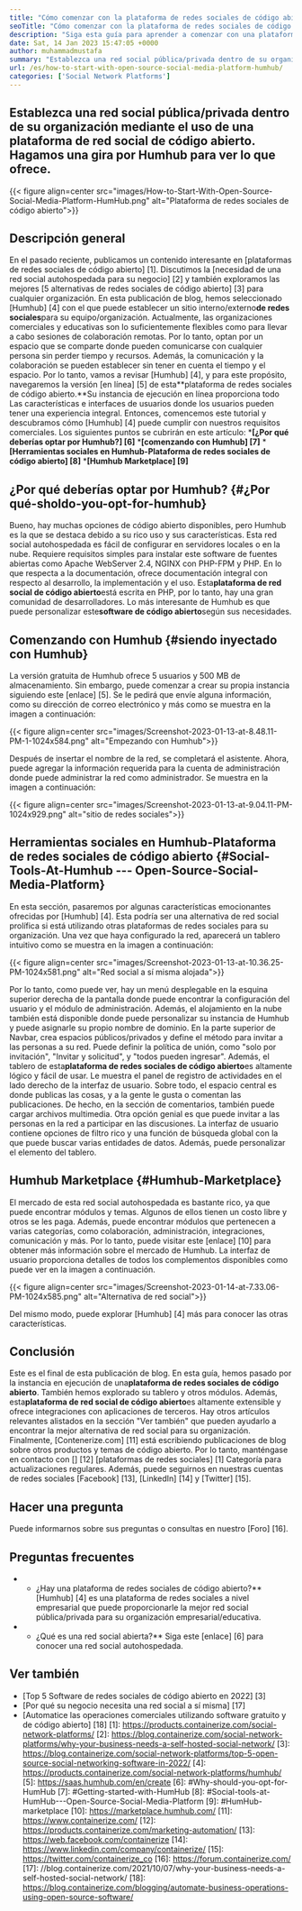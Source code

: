 ```yaml
---
title: "Cómo comenzar con la plataforma de redes sociales de código abierto | Humhub" 
seoTitle: "Cómo comenzar con la plataforma de redes sociales de código abierto | Humhub" 
description: "Siga esta guía para aprender a comenzar con una plataforma de redes sociales de código abierto. Ofrece un rico tablero junto con muchas características de nivel empresarial." 
date: Sat, 14 Jan 2023 15:47:05 +0000
author: muhammadmustafa
summary: "Establezca una red social pública/privada dentro de su organización utilizando una plataforma de red social de código abierto. Hagamos una gira por Humhub para ver lo que ofrece." 
url: /es/how-to-start-with-open-source-social-media-platform-humhub/
categories: ['Social Network Platforms']
---
```


## Establezca una red social pública/privada dentro de su organización mediante el uso de una plataforma de red social de código abierto. Hagamos una gira por Humhub para ver lo que ofrece.

{{< figure align=center src="images/How-to-Start-With-Open-Source-Social-Media-Platform-HumHub.png" alt="Plataforma de redes sociales de código abierto">}}


## Descripción general
En el pasado reciente, publicamos un contenido interesante en [plataformas de redes sociales de código abierto] [1]. Discutimos la [necesidad de una red social autohospedada para su negocio] [2] y también exploramos las mejores [5 alternativas de redes sociales de código abierto] [3] para cualquier organización. En esta publicación de blog, hemos seleccionado [Humhub] [4] con el que puede establecer un sitio interno/externo**de redes sociales**para su equipo/organización. Actualmente, las organizaciones comerciales y educativas son lo suficientemente flexibles como para llevar a cabo sesiones de colaboración remotas. Por lo tanto, optan por un espacio que se comparte donde pueden comunicarse con cualquier persona sin perder tiempo y recursos. Además, la comunicación y la colaboración se pueden establecer sin tener en cuenta el tiempo y el espacio.
Por lo tanto, vamos a revisar [Humhub] [4], y para este propósito, navegaremos la versión [en línea] [5] de esta**plataforma de redes sociales de código abierto.**Su instancia de ejecución en línea proporciona todo Las características e interfaces de usuarios donde los usuarios pueden tener una experiencia integral. Entonces, comencemos este tutorial y descubramos cómo [Humhub] [4] puede cumplir con nuestros requisitos comerciales.
Los siguientes puntos se cubrirán en este artículo:
***[¿Por qué deberías optar por Humhub?] [6]**
***[comenzando con Humhub] [7]**
***[Herramientas sociales en Humhub-Plataforma de redes sociales de código abierto] [8]**
***[Humhub Marketplace] [9]**

## ¿Por qué deberías optar por Humhub? {#¿Por qué-sholdo-you-opt-for-humhub}
Bueno, hay muchas opciones de código abierto disponibles, pero Humhub es la que se destaca debido a su rico uso y sus características. Esta red social autohospedada es fácil de configurar en servidores locales o en la nube. Requiere requisitos simples para instalar este software de fuentes abiertas como Apache WebServer 2.4, NGINX con PHP-FPM y PHP. En lo que respecta a la documentación, ofrece documentación integral con respecto al desarrollo, la implementación y el uso.
Esta**plataforma de red social de código abierto**está escrita en PHP, por lo tanto, hay una gran comunidad de desarrolladores. Lo más interesante de Humhub es que puede personalizar este**software de código abierto**según sus necesidades.

## Comenzando con Humhub {#siendo inyectado con Humhub}
La versión gratuita de Humhub ofrece 5 usuarios y 500 MB de almacenamiento. Sin embargo, puede comenzar a crear su propia instancia siguiendo este [enlace] [5]. Se le pedirá que envíe alguna información, como su dirección de correo electrónico y más como se muestra en la imagen a continuación:

{{< figure align=center src="images/Screenshot-2023-01-13-at-8.48.11-PM-1-1024x584.png" alt="Empezando con Humhub">}}

Después de insertar el nombre de la red, se completará el asistente. Ahora, puede agregar la información requerida para la cuenta de administración donde puede administrar la red como administrador. Se muestra en la imagen a continuación:

{{< figure align=center src="images/Screenshot-2023-01-13-at-9.04.11-PM-1024x929.png" alt="sitio de redes sociales">}}


## Herramientas sociales en Humhub-Plataforma de redes sociales de código abierto {#Social-Tools-At-Humhub --- Open-Source-Social-Media-Platform}
En esta sección, pasaremos por algunas características emocionantes ofrecidas por [Humhub] [4]. Esta podría ser una alternativa de red social prolífica si está utilizando otras plataformas de redes sociales para su organización.
Una vez que haya configurado la red, aparecerá un tablero intuitivo como se muestra en la imagen a continuación:

{{< figure align=center src="images/Screenshot-2023-01-13-at-10.36.25-PM-1024x581.png" alt="Red social a sí misma alojada">}}

Por lo tanto, como puede ver, hay un menú desplegable en la esquina superior derecha de la pantalla donde puede encontrar la configuración del usuario y el módulo de administración. Además, el alojamiento en la nube también está disponible donde puede personalizar su instancia de Humhub y puede asignarle su propio nombre de dominio. En la parte superior de Navbar, crea espacios públicos/privados y define el método para invitar a las personas a su red. Puede definir la política de unión, como "solo por invitación", "Invitar y solicitud", y "todos pueden ingresar".
Además, el tablero de esta**plataforma de redes sociales de código abierto**es altamente lógico y fácil de usar. Le muestra el panel de registro de actividades en el lado derecho de la interfaz de usuario. Sobre todo, el espacio central es donde publicas las cosas, y a la gente le gusta o comentan las publicaciones. De hecho, en la sección de comentarios, también puede cargar archivos multimedia. Otra opción genial es que puede invitar a las personas en la red a participar en las discusiones. La interfaz de usuario contiene opciones de filtro rico y una función de búsqueda global con la que puede buscar varias entidades de datos. Además, puede personalizar el elemento del tablero.

## Humhub Marketplace {#Humhub-Marketplace}
El mercado de esta red social autohospedada es bastante rico, ya que puede encontrar módulos y temas. Algunos de ellos tienen un costo libre y otros se les paga. Además, puede encontrar módulos que pertenecen a varias categorías, como colaboración, administración, integraciones, comunicación y más. Por lo tanto, puede visitar este [enlace] [10] para obtener más información sobre el mercado de Humhub.
La interfaz de usuario proporciona detalles de todos los complementos disponibles como puede ver en la imagen a continuación.

{{< figure align=center src="images/Screenshot-2023-01-14-at-7.33.06-PM-1024x585.png" alt="Alternativa de red social">}}

Del mismo modo, puede explorar [Humhub] [4] más para conocer las otras características.

## Conclusión
Este es el final de esta publicación de blog. En esta guía, hemos pasado por la instancia en ejecución de una**plataforma de redes sociales de código abierto**. También hemos explorado su tablero y otros módulos. Además, esta**plataforma de red social de código abierto**es altamente extensible y ofrece integraciones con aplicaciones de terceros. Hay otros artículos relevantes alistados en la sección "Ver también" que pueden ayudarlo a encontrar la mejor alternativa de red social para su organización.
Finalmente, [Contenerize.com] [11] está escribiendo publicaciones de blog sobre otros productos y temas de código abierto. Por lo tanto, manténgase en contacto con [] [12] [plataformas de redes sociales] [1] Categoría para actualizaciones regulares. Además, puede seguirnos en nuestras cuentas de redes sociales [Facebook] [13], [LinkedIn] [14] y [Twitter] [15].

## Hacer una pregunta
Puede informarnos sobre sus preguntas o consultas en nuestro [Foro] [16].

## Preguntas frecuentes
* * ¿Hay una plataforma de redes sociales de código abierto?**
[Humhub] [4] es una plataforma de redes sociales a nivel empresarial que puede proporcionarle la mejor red social pública/privada para su organización empresarial/educativa.
* * ¿Qué es una red social abierta?**
Siga este [enlace] [6] para conocer una red social autohospedada.

## Ver también
  * [Top 5 Software de redes sociales de código abierto en 2022] [3]
  * [Por qué su negocio necesita una red social a sí misma] [17]
  * [Automatice las operaciones comerciales utilizando software gratuito y de código abierto] [18]
[1]: https://products.containerize.com/social-network-platforms/
[2]: https://blog.containerize.com/social-network-platforms/why-your-business-needs-a-self-hosted-social-network/
[3]: https://blog.containerize.com/social-network-platforms/top-5-open-source-social-networking-software-in-2022/
[4]: https://products.containerize.com/social-network-platforms/humhub/
[5]: https://saas.humhub.com/en/create
[6]: #Why-should-you-opt-for-HumHub
[7]: #Getting-started-with-HumHub
[8]: #Social-tools-at-HumHub---Open-Source-Social-Media-Platform
[9]: #HumHub-marketplace
[10]: https://marketplace.humhub.com/
[11]: https://www.containerize.com/
[12]: https://products.containerize.com/marketing-automation/
[13]: https://web.facebook.com/containerize
[14]: https://www.linkedin.com/company/containerize/
[15]: https://twitter.com/containerize_co
[16]: https://forum.containerize.com/
[17]: //blog.containerize.com/2021/10/07/why-your-business-needs-a-self-hosted-social-network/
[18]: https://blog.containerize.com/blogging/automate-business-operations-using-open-source-software/
